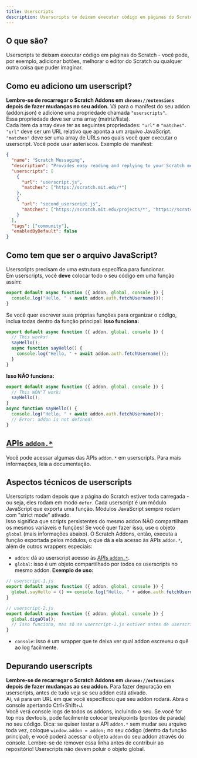 ```yaml
---
title: Userscripts
description: Userscripts te deixam executar código em páginas do Scratch - você pode, por exemplo, adicionar botões, melhorar o editor do Scratch ou qualquer outra coisa que puder imaginar.
---
```

## O que são?
Userscripts te deixam executar código em páginas do Scratch - você pode, por exemplo, adicionar botões, melhorar o editor do Scratch ou qualquer outra coisa que puder imaginar.

## Como eu adiciono um userscript?
**Lembre-se de recarregar o Scratch Addons em `chrome://extensions` depois de fazer mudanças no seu addon.**
Vá para o manifest do seu addon (addon.json) e adicione uma propriedade chamada `"userscripts"`.  
Essa propriedade deve ser uma array (matriz/lista).  
Cada item da array deve ter as seguintes propriedades: `"url"` e `"matches"`.  
`"url"` deve ser um URL relativo que aponta a um arquivo JavaScript.  
`"matches"` deve ser uma array de URLs nos quais você quer executar o userscript. Você pode usar asteriscos.
Exemplo de manifest:
```json
{
  "name": "Scratch Messaging",
  "description": "Provides easy reading and replying to your Scratch messages.",
  "userscripts": [
    {
      "url": "userscript.js",
      "matches": ["https://scratch.mit.edu/*"]
    },
    {
      "url": "second_userscript.js",
      "matches": ["https://scratch.mit.edu/projects/*", "https://scratch.mit.edu/users/*"]
    }
  ],
  "tags": ["community"],
  "enabledByDefault": false
}
```

## Como tem que ser o arquivo JavaScript?
Userscripts precisam de uma estrutura específica para funcionar.  
Em userscripts, você **deve** colocar todo o seu código em uma função assim:
```js
export default async function ({ addon, global, console }) {
  console.log("Hello, " + await addon.auth.fetchUsername());
}
```
Se você quer escrever suas próprias funções para organizar o código, inclua todas dentro da função principal:
**Isso funciona:**
```js
export default async function ({ addon, global, console }) {
  // This works!
  sayHello();
  async function sayHello() {
    console.log("Hello, " + await addon.auth.fetchUsername());
  }
}
```
**Isso NÃO funciona:**
```js
export default async function ({ addon, global, console }) {
  // This WON'T work!
  sayHello();
}
async function sayHello() {
  console.log("Hello, " + await addon.auth.fetchUsername());
  // Error: addon is not defined!
}
```

## [APIs `addon.*`](/docs/developing/addon-apis-reference)
Você pode acessar algumas das APIs `addon.*` em userscripts. Para mais informações, leia a documentação.

## Aspectos técnicos de userscripts
Userscripts rodam depois que a página do Scratch estiver toda carregada - ou seja, eles rodam em modo `defer`.
Cada userscript é um módulo JavaScript que exporta uma função. Módulos JavaScript sempre rodam com "strict mode" ativado.  
Isso significa que scripts persistentes do mesmo addon NÃO compartilham os mesmos variáveis e funções! Se você quer fazer isso, use o objeto `global` (mais informações abaixo).
O Scratch Addons, então, executa a função exportada pelos módulos, o que dá a ela acesso às APIs `addon.*`, além de outros wrappers especiais:
- `addon`: dá ao userscript acesso às [APIs `addon.*`](/docs/developing/addon-apis-reference).
- `global`: isso é um objeto compartilhado por todos os userscripts no mesmo addon. **Exemplo de uso:**
```js
// userscript-1.js
export default async function ({ addon, global, console }) {
  global.sayHello = () => console.log("Hello, " + addon.auth.fetchUsername());
}

// userscript-2.js
export default async function ({ addon, global, console }) {
  global.digaOla();
  // Isso funciona, mas só se userscript-1.js estiver antes de userscript-2.js na array userscripts do manifest do addon.
}
```
- `console`: isso é um wrapper que te deixa ver qual addon escreveu o quê ao log facilmente.

## Depurando userscripts
**Lembre-se de recarregar o Scratch Addons em `chrome://extensions` depois de fazer mudanças ao seu addon.**
Para fazer depuração em userscripts, antes de tudo veja se seu addon está ativado.  
Aí, vá para um URL em que você especificou que seu addon rodará.
Abra o console apertando Ctrl+Shift+J.  
Você verá console logs de todos os addons, incluindo o seu. Se você for top nos devtools, pode facilmente colocar breakpoints (pontos de parada) no seu código.
Dica: se quiser testar a API `addon.*` sem mudar seu arquivo toda vez, coloque `window.addon = addon;` no seu código (dentro da função principal),  e você poderá acessar o objeto `addon` do seu addon através do console. Lembre-se de remover essa linha antes de contribuir ao repositório! Userscripts não devem poluir o objeto global.
